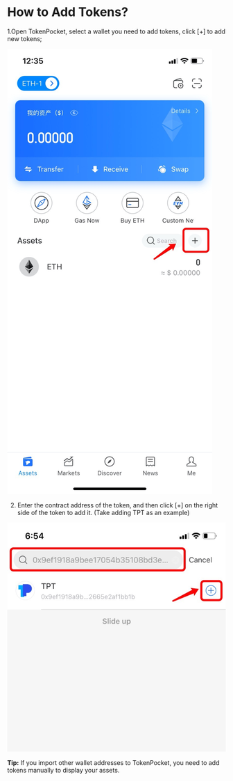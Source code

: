 # How to Add Tokens?

1.Open TokenPocket, select a wallet you need to add tokens, click \[+\] to add new tokens;

![](../.gitbook/assets/tian-jia-dai-bi-01.jpg)

2. Enter the contract address of the token, and then click \[+\] on the right side of the token to add it. \(Take adding TPT as an example\)

![](../.gitbook/assets/tian-jia-dai-bi-2%20%281%29.jpg)

**Tip:** If you import other wallet addresses to TokenPocket, you need to add tokens manually to display your assets.

